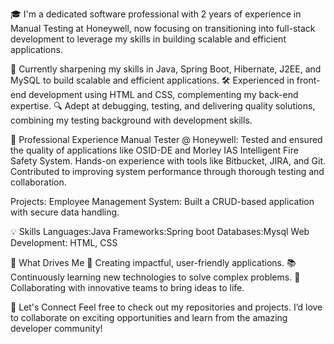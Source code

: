 🎓 I'm a dedicated software professional with 2 years of experience in Manual Testing at Honeywell, now focusing on transitioning into full-stack development to leverage my skills in building scalable and efficient applications.

🌱 Currently sharpening my skills in Java, Spring Boot, Hibernate, J2EE, and MySQL to build scalable and efficient applications.
🛠️ Experienced in front-end development using HTML and CSS, complementing my back-end expertise.
🔍 Adept at debugging, testing, and delivering quality solutions, combining my testing background with development skills.

💼 Professional Experience
Manual Tester @ Honeywell:
Tested and ensured the quality of applications like OSID-DE and Morley IAS Intelligent Fire Safety System.
Hands-on experience with tools like Bitbucket, JIRA, and Git.
Contributed to improving system performance through thorough testing and collaboration.

Projects:
Employee Management System: Built a CRUD-based application with secure data handling.

💡 Skills
Languages:Java
Frameworks:Spring boot
Databases:Mysql
Web Development: HTML, CSS

🎯 What Drives Me
🔗 Creating impactful, user-friendly applications.
📚 Continuously learning new technologies to solve complex problems.
🤝 Collaborating with innovative teams to bring ideas to life.

🚀 Let's Connect
Feel free to check out my repositories and projects. I’d love to collaborate on exciting opportunities and learn from the amazing developer community!
